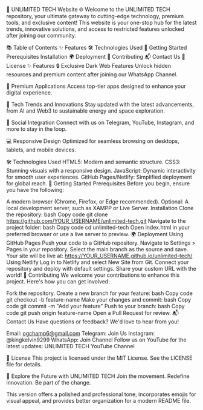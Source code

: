 🌌 UNLIMITED TECH Website 🌐
Welcome to the UNLIMITED TECH repository, your ultimate gateway to cutting-edge technology, premium tools, and exclusive content! This website is your one-stop hub for the latest trends, innovative solutions, and access to restricted features unlocked after joining our community.

📚 Table of Contents
✨ Features
🛠 Technologies Used
🚀 Getting Started
Prerequisites
Installation
🌍 Deployment
🤝 Contributing
📬 Contact Us
📜 License
✨ Features
🔒 Exclusive Dark Web Features
Unlock hidden resources and premium content after joining our WhatsApp Channel.

📲 Premium Applications
Access top-tier apps designed to enhance your digital experience.

🌟 Tech Trends and Innovations
Stay updated with the latest advancements, from AI and Web3 to sustainable energy and space exploration.

🔗 Social Integration
Connect with us on Telegram, YouTube, Instagram, and more to stay in the loop.

💻 Responsive Design
Optimized for seamless browsing on desktops, tablets, and mobile devices.

🛠 Technologies Used
HTML5: Modern and semantic structure.
CSS3: Stunning visuals with a responsive design.
JavaScript: Dynamic interactivity for smooth user experiences.
GitHub Pages/Netlify: Simplified deployment for global reach.
🚀 Getting Started
Prerequisites
Before you begin, ensure you have the following:

A modern browser (Chrome, Firefox, or Edge recommended).
Optional: A local development server, such as XAMPP or Live Server.
Installation
Clone the repository:
bash
Copy code
git clone https://github.com/YOUR_USERNAME/unlimited-tech.git
Navigate to the project folder:
bash
Copy code
cd unlimited-tech
Open index.html in your preferred browser or use a live server to preview.
🌍 Deployment
Using GitHub Pages
Push your code to a GitHub repository.
Navigate to Settings > Pages in your repository.
Select the main branch as the source and save.
Your site will be live at:
https://YOUR_USERNAME.github.io/unlimited-tech/
Using Netlify
Log in to Netlify and select New Site from Git.
Connect your repository and deploy with default settings.
Share your custom URL with the world!
🤝 Contributing
We welcome your contributions to enhance this project. Here's how you can get involved:

Fork the repository.
Create a new branch for your feature:
bash
Copy code
git checkout -b feature-name
Make your changes and commit:
bash
Copy code
git commit -m "Add your feature"
Push to your branch:
bash
Copy code
git push origin feature-name
Open a Pull Request for review.
📬 Contact Us
Have questions or feedback? We'd love to hear from you!

Email: ogchamp6@gmail.com
Telegram: Join Us
Instagram: @kingkelvin9299
WhatsApp: Join Channel
Follow us on YouTube for the latest updates:
UNLIMITED TECH YouTube Channel

📜 License
This project is licensed under the MIT License. See the LICENSE file for details.

🌟 Explore the Future with UNLIMITED TECH
Join the movement. Redefine innovation. Be part of the change.

This version offers a polished and professional tone, incorporates emojis for visual appeal, and provides better organization for a modern README file.










